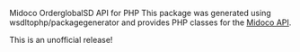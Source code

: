 Midoco OrderglobalSD API for PHP
This package was generated using wsdltophp/packagegenerator and provides PHP classes for the [Midoco API](https://midoffice.midoco.net/ws/wsdl/OrderglobalSDService.wsdl).

This is an unofficial release!
